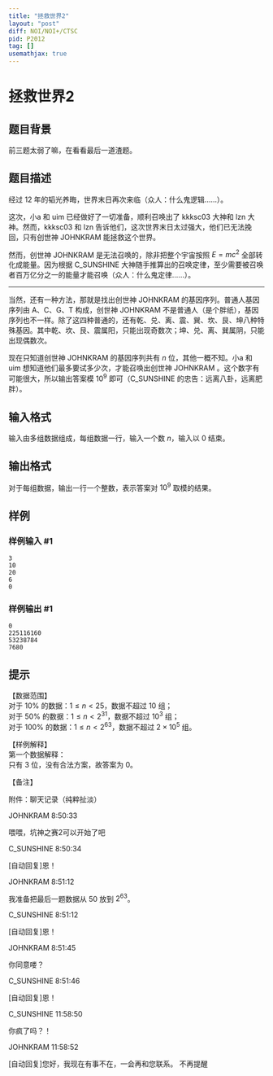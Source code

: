 ```yaml
---
title: "拯救世界2"
layout: "post"
diff: NOI/NOI+/CTSC
pid: P2012
tag: []
usemathjax: true
---
```


# 拯救世界2
## 题目背景

前三题太弱了嘛，在看看最后一道渣题。

## 题目描述

经过 12 年的韬光养晦，世界末日再次来临（众人：什么鬼逻辑......）。

这次，小a 和 uim 已经做好了一切准备，顺利召唤出了 kkksc03 大神和 lzn 大神。然而，kkksc03 和 lzn 告诉他们，这次世界末日太过强大，他们已无法挽回，只有创世神 JOHNKRAM 能拯救这个世界。

然而，创世神 JOHNKRAM 是无法召唤的，除非把整个宇宙按照 $E=mc^2$ 全部转化成能量。因为根据 C\_SUNSHINE 大神随手推算出的召唤定律，至少需要被召唤者百万亿分之一的能量才能召唤（众人：什么鬼定律......）。
****
当然，还有一种方法，那就是找出创世神 JOHNKRAM 的基因序列。普通人基因序列由 A、C、G、T 构成，创世神 JOHNKRAM 不是普通人（是个胖纸），基因序列也不一样。除了这四种普通的，还有乾、兑、离、震、巽、坎、艮、坤八种特殊基因。其中乾、坎、艮、震属阳，只能出现奇数次；坤、兑、离、巽属阴，只能出现偶数次。

现在只知道创世神 JOHNKRAM 的基因序列共有 $n$ 位，其他一概不知。小a 和 uim 想知道他们最多要试多少次，才能召唤出创世神 JOHNKRAM 。这个数字有可能很大，所以输出答案模 $10^9$ 即可（C\_SUNSHINE 的忠告：远离八卦，远离肥胖）。
## 输入格式

输入由多组数据组成，每组数据一行，输入一个数 $n$，输入以 $0$ 结束。
## 输出格式

对于每组数据，输出一行一个整数，表示答案对 $10^9$ 取模的结果。
## 样例

### 样例输入 #1
```
3
10
20
6
0
```
### 样例输出 #1
```
0
225116160
53238784
7680

```
## 提示

【数据范围】     
对于 $10\%$ 的数据：$1\le n < 25$，数据不超过 $10$ 组；  
对于 $50\%$ 的数据：$1\le n < 2^{31}$，数据不超过 $10^3$ 组；   
对于 $100\%$ 的数据：$1\le n < 2^{63}$，数据不超过 $2\times 10^5$ 组。

【样例解释】  
第一个数据解释：  
只有 $3$ 位，没有合法方案，故答案为 $0$。

【备注】

附件：聊天记录（纯粹扯淡）

JOHNKRAM 8:50:33

喂喂，坑神之赛2可以开始了吧

C_SUNSHINE 8:50:34

[自动回复]恩！

JOHNKRAM 8:51:12

我准备把最后一题数据从 $50$ 放到 $2^{63}$。

C_SUNSHINE 8:51:12

[自动回复]恩！

JOHNKRAM 8:51:45

你同意喽？

C_SUNSHINE 8:51:46

[自动回复]恩！

C_SUNSHINE 11:58:50

你疯了吗？！

JOHNKRAM 11:58:52

[自动回复]您好，我现在有事不在，一会再和您联系。 不再提醒

